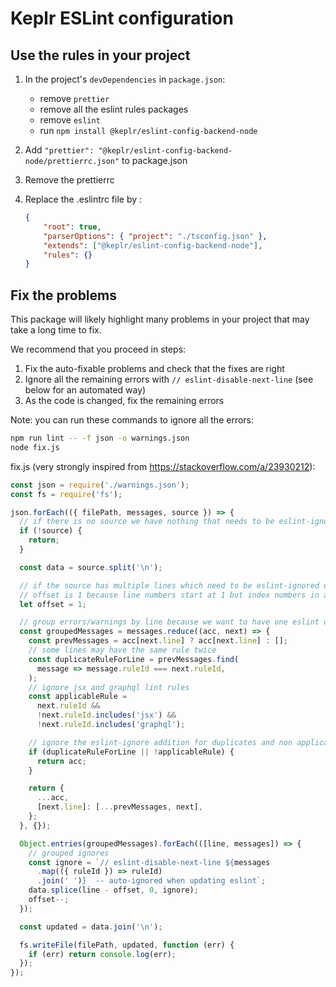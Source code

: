 # Keplr ESLint configuration

## Use the rules in your project

1. In the project's `devDependencies` in `package.json`:

    - remove `prettier`
    - remove all the eslint rules packages
    - remove `eslint`
    - run  `npm install @keplr/eslint-config-backend-node`

2. Add `"prettier": "@keplr/eslint-config-backend-node/prettierrc.json"` to package.json

3. Remove the prettierrc

4. Replace the .eslintrc file by :

    ```json
    {
        "root": true,
        "parserOptions": { "project": "./tsconfig.json" },
        "extends": ["@keplr/eslint-config-backend-node"],
        "rules": {}
    }
    ```

## Fix the problems

This package will likely highlight many problems in your project that may take a long time to fix.

We recommend that you proceed in steps:

1. Fix the auto-fixable problems and check that the fixes are right
2. Ignore all the remaining errors with `// eslint-disable-next-line` (see below for an automated way)
3. As the code is changed, fix the remaining errors

Note: you can run these commands to ignore all the errors:

```sh
npm run lint -- -f json -o warnings.json
node fix.js
```

fix.js (very strongly inspired from https://stackoverflow.com/a/23930212):

```js
const json = require('./warnings.json');
const fs = require('fs');

json.forEach(({ filePath, messages, source }) => {
  // if there is no source we have nothing that needs to be eslint-ignore'd
  if (!source) {
    return;
  }

  const data = source.split('\n');

  // if the source has multiple lines which need to be eslint-ignored our offset changes per addition
  // offset is 1 because line numbers start at 1 but index numbers in an array start at 0
  let offset = 1;

  // group errors/warnings by line because we want to have one eslint disable comment with all the rules to disable
  const groupedMessages = messages.reduce((acc, next) => {
    const prevMessages = acc[next.line] ? acc[next.line] : [];
    // some lines may have the same rule twice
    const duplicateRuleForLine = prevMessages.find(
      message => message.ruleId === next.ruleId,
    );
    // ignore jsx and graphql lint rules
    const applicableRule =
      next.ruleId &&
      !next.ruleId.includes('jsx') &&
      !next.ruleId.includes('graphql');

    // ignore the eslint-ignore addition for duplicates and non applicable rules
    if (duplicateRuleForLine || !applicableRule) {
      return acc;
    }

    return {
      ...acc,
      [next.line]: [...prevMessages, next],
    };
  }, {});

  Object.entries(groupedMessages).forEach(([line, messages]) => {
    // grouped ignores
    const ignore = `// eslint-disable-next-line ${messages
      .map(({ ruleId }) => ruleId)
      .join(' ')}  -- auto-ignored when updating eslint`;
    data.splice(line - offset, 0, ignore);
    offset--;
  });

  const updated = data.join('\n');

  fs.writeFile(filePath, updated, function (err) {
    if (err) return console.log(err);
  });
});

```